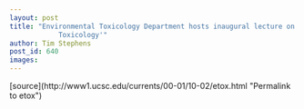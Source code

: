 ```yaml
---
layout: post
title: "Environmental Toxicology Department hosts inaugural lecture on 'Frontiers in
			Toxicology'"
author: Tim Stephens
post_id: 640
images:
---
```


<p>

</p>
[source](http://www1.ucsc.edu/currents/00-01/10-02/etox.html "Permalink to etox")
